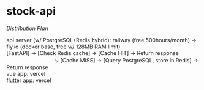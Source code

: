 # stock-api

*Distribution Plan*

api server (w/ PostgreSQL+Redis hybrid): railway (free 500hours/month) -> fly.io (docker base, free w/ 128MB RAM limit)  
[FastAPI] → [Check Redis cache] → [Cache HIT] → Return response  
　　　　　　　　　↘ [Cache MISS] → [Query PostgreSQL, store in Redis] → Return response  
vue app: vercel  
flutter app: vercel

